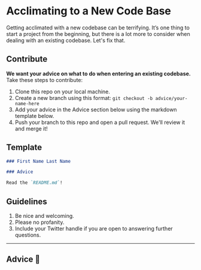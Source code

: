 # Acclimating to a New Code Base

Getting acclimated with a new codebase can be terrifying. It’s one thing to start a project from the beginning, but there is a lot more to consider when dealing with an existing codebase. Let's fix that.

## Contribute

**We want your advice on what to do when entering an existing codebase.** Take these steps to contribute:

1. Clone this repo on your local machine.
1. Create a new branch using this format: `git checkout -b advice/your-name-here`
1. Add your advice in the Advice section below using the markdown template below.
1. Push your branch to this repo and open a pull request. We'll review it and merge it!

## Template

```markdown
### First Name Last Name

### Advice

Read the `README.md`!
```

## Guidelines

1. Be nice and welcoming.
1. Please no profanity.
1. Include your Twitter handle if you are open to answering further questions.

---

## Advice 📝

